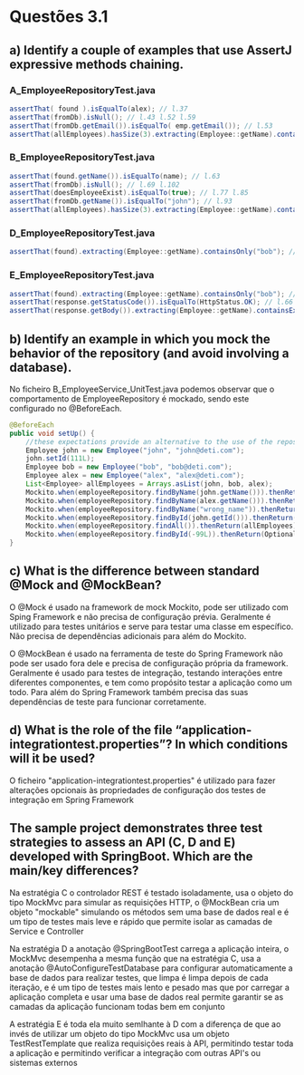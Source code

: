# Questões 3.1
## a) Identify a couple of examples that use AssertJ expressive methods chaining.
### **A_EmployeeRepositoryTest.java**
```java
assertThat( found ).isEqualTo(alex); // l.37
assertThat(fromDb).isNull(); // l.43 l.52 l.59
assertThat(fromDb.getEmail()).isEqualTo( emp.getEmail()); // l.53
assertThat(allEmployees).hasSize(3).extracting(Employee::getName).containsOnly(alex.getName(), ron.getName(), bob.getName()); // l.75
```
### **B_EmployeeRepositoryTest.java**
```java
assertThat(found.getName()).isEqualTo(name); // l.63
assertThat(fromDb).isNull(); // l.69 l.102
assertThat(doesEmployeeExist).isEqualTo(true); // l.77 l.85
assertThat(fromDb.getName()).isEqualTo("john"); // l.93
assertThat(allEmployees).hasSize(3).extracting(Employee::getName).contains(alex.getName(), john.getName(), bob.getName()); // l.113
```
### **D_EmployeeRepositoryTest.java**
```java
assertThat(found).extracting(Employee::getName).containsOnly("bob"); // l.58
```
### **E_EmployeeRepositoryTest.java**
```java
assertThat(found).extracting(Employee::getName).containsOnly("bob"); // l.53
assertThat(response.getStatusCode()).isEqualTo(HttpStatus.OK); // l.66
assertThat(response.getBody()).extracting(Employee::getName).containsExactly("bob", "alex"); // l.67
```

## b) Identify an example in which you mock the behavior of the repository (and avoid involving a database).

No ficheiro B_EmployeeService_UnitTest.java podemos observar que o comportamento de EmployeeRepository é mockado, sendo este configurado no @BeforeEach.
```java
@BeforeEach
public void setUp() {
    //these expectations provide an alternative to the use of the repository
    Employee john = new Employee("john", "john@deti.com");
    john.setId(111L);
    Employee bob = new Employee("bob", "bob@deti.com");
    Employee alex = new Employee("alex", "alex@deti.com");
    List<Employee> allEmployees = Arrays.asList(john, bob, alex);
    Mockito.when(employeeRepository.findByName(john.getName())).thenReturn(john);
    Mockito.when(employeeRepository.findByName(alex.getName())).thenReturn(alex);
    Mockito.when(employeeRepository.findByName("wrong_name")).thenReturn(null);
    Mockito.when(employeeRepository.findById(john.getId())).thenReturn(Optional.of(john));
    Mockito.when(employeeRepository.findAll()).thenReturn(allEmployees);
    Mockito.when(employeeRepository.findById(-99L)).thenReturn(Optional.empty());
}
```

## c) What is the difference between standard @Mock and @MockBean?

O @Mock é usado na framework de mock Mockito, pode ser utilizado com Sping Framework e não precisa de configuração prévia. Geralmente é utilizado para testes unitários e serve para testar uma classe em específico. Não precisa de dependências adicionais para além do Mockito. 

O @MockBean é usado na ferramenta de teste do Spring Framework não pode ser usado fora dele e precisa de configuração própria da framework. Geralmente é usado para testes de integração, testando interações entre diferentes componentes, e tem como propósito testar a aplicação como um todo. Para além do Spring Framework também precisa das suas dependências de teste para funcionar corretamente.

## d) What is the role of the file “application-integrationtest.properties”? In which conditions will it be used?

O ficheiro "application-integrationtest.properties" é utilizado para fazer alterações opcionais às propriedades de configuração dos testes de integração em Spring Framework

## The sample project demonstrates three test strategies to assess an API (C, D and E) developed with SpringBoot. Which are the main/key differences?

Na estratégia C o controlador REST é testado isoladamente, usa o objeto do tipo MockMvc para simular as requisições HTTP, o @MockBean cria um objeto "mockable" simulando os métodos sem uma base de dados real e é um tipo de testes mais leve e rápido que permite isolar as camadas de Service e Controller

Na estratégia D a anotação @SpringBootTest carrega a aplicação inteira, o MockMvc desempenha a mesma função que na estratégia C, usa a anotação @AutoConfigureTestDatabase para configurar automaticamente a base de dados para realizar testes, que limpa é limpa depois de cada iteração, e é um tipo de testes mais lento e pesado mas que por carregar a aplicação completa e usar uma base de dados real permite garantir se as camadas da aplicação funcionam todas bem em conjunto

A estratégia E é toda ela muito semlhante à D com a diferença de que ao invés de utilizar um objeto do tipo MockMvc usa um objeto TestRestTemplate que realiza requisições reais à API, permitindo testar toda a aplicação e permitindo verificar a integração com outras API's ou sistemas externos